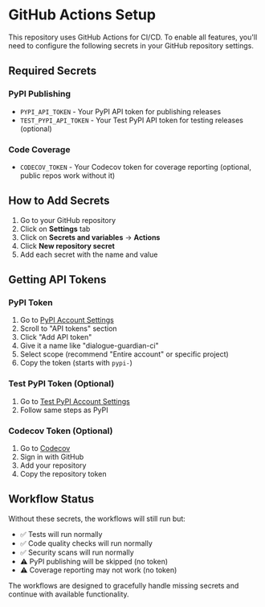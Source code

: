 # GitHub Actions Setup

This repository uses GitHub Actions for CI/CD. To enable all features, you'll need to configure the following secrets in your GitHub repository settings.

## Required Secrets

### PyPI Publishing
- `PYPI_API_TOKEN` - Your PyPI API token for publishing releases
- `TEST_PYPI_API_TOKEN` - Your Test PyPI API token for testing releases (optional)

### Code Coverage
- `CODECOV_TOKEN` - Your Codecov token for coverage reporting (optional, public repos work without it)

## How to Add Secrets

1. Go to your GitHub repository
2. Click on **Settings** tab
3. Click on **Secrets and variables** → **Actions**
4. Click **New repository secret**
5. Add each secret with the name and value

## Getting API Tokens

### PyPI Token
1. Go to [PyPI Account Settings](https://pypi.org/manage/account/)
2. Scroll to "API tokens" section
3. Click "Add API token"
4. Give it a name like "dialogue-guardian-ci"
5. Select scope (recommend "Entire account" or specific project)
6. Copy the token (starts with `pypi-`)

### Test PyPI Token (Optional)
1. Go to [Test PyPI Account Settings](https://test.pypi.org/manage/account/)
2. Follow same steps as PyPI

### Codecov Token (Optional)
1. Go to [Codecov](https://codecov.io/)
2. Sign in with GitHub
3. Add your repository
4. Copy the repository token

## Workflow Status

Without these secrets, the workflows will still run but:
- ✅ Tests will run normally
- ✅ Code quality checks will run normally  
- ✅ Security scans will run normally
- ⚠️ PyPI publishing will be skipped (no token)
- ⚠️ Coverage reporting may not work (no token)

The workflows are designed to gracefully handle missing secrets and continue with available functionality.